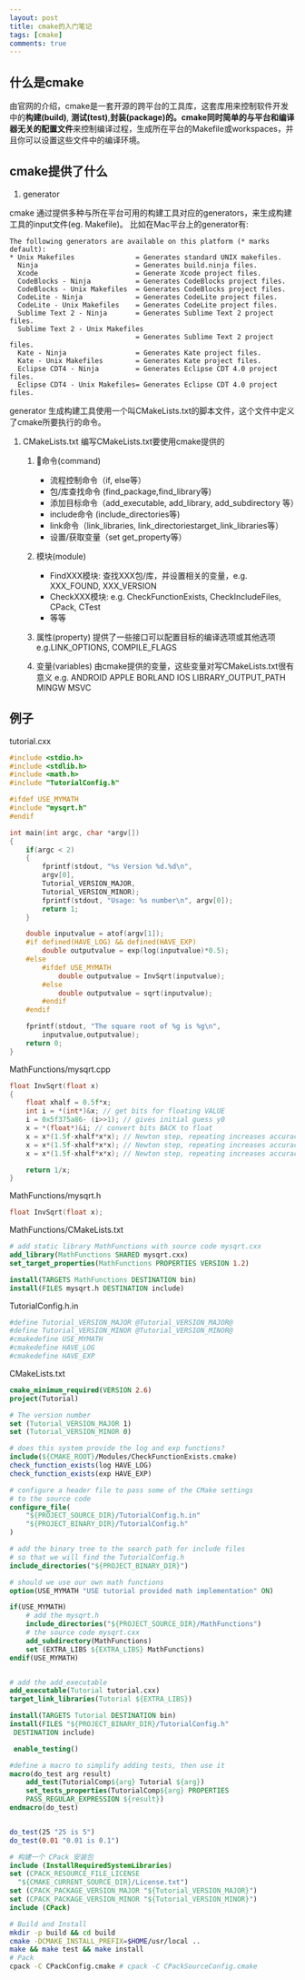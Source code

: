 ```yaml
---
layout: post
title: cmake的入门笔记
tags: [cmake]
comments: true
---
```


## 什么是cmake
由官网的介绍，cmake是一套开源的跨平台的工具库，这套库用来控制软件开发中的**构建(build)**, **测试(test)**,**封装(package)**的。cmake同时简单的**与平台和编译器无关的配置文件**来控制编译过程，生成所在平台的Makefile或workspaces，并且你可以设置这些文件中的编译环境。


## cmake提供了什么

1. generator

cmake 通过提供多种与所在平台可用的构建工具对应的generators，来生成构建工具的input文件(eg. Makefile)。 比如在Mac平台上的generator有:
```
The following generators are available on this platform (* marks default):
* Unix Makefiles               = Generates standard UNIX makefiles.
  Ninja                        = Generates build.ninja files.
  Xcode                        = Generate Xcode project files.
  CodeBlocks - Ninja           = Generates CodeBlocks project files.
  CodeBlocks - Unix Makefiles  = Generates CodeBlocks project files.
  CodeLite - Ninja             = Generates CodeLite project files.
  CodeLite - Unix Makefiles    = Generates CodeLite project files.
  Sublime Text 2 - Ninja       = Generates Sublime Text 2 project files.
  Sublime Text 2 - Unix Makefiles
                               = Generates Sublime Text 2 project files.
  Kate - Ninja                 = Generates Kate project files.
  Kate - Unix Makefiles        = Generates Kate project files.
  Eclipse CDT4 - Ninja         = Generates Eclipse CDT 4.0 project files.
  Eclipse CDT4 - Unix Makefiles= Generates Eclipse CDT 4.0 project files.
```
generator 生成构建工具使用一个叫CMakeLists.txt的脚本文件，这个文件中定义了cmake所要执行的命令。

1. CMakeLists.txt
   编写CMakeLists.txt要使用cmake提供的
   1. 命令(command)
        + 流程控制命令（if, else等）
        + 包/库查找命令 (find_package,find_library等)
        + 添加目标命令（add_executable, add_library, add_subdirectory 等）
        + include命令 (include_directories等)
        + link命令（link_libraries, link_directoriestarget_link_libraries等）
        + 设置/获取变量（set get_property等）

   2. 模块(module)
        + FindXXX模块: 查找XXX包/库，并设置相关的变量，e.g. XXX_FOUND, XXX_VERSION
        + CheckXXX模块: e.g. CheckFunctionExists, CheckIncludeFiles, CPack, CTest
        + 等等
         
   3. 属性(property)
        提供了一些接口可以配置目标的编译选项或其他选项
        e.g.LINK_OPTIONS, COMPILE_FLAGS
   4. 变量(variables)
        由cmake提供的变量，这些变量对写CMakeLists.txt很有意义
        e.g. ANDROID APPLE BORLAND IOS LIBRARY_OUTPUT_PATH MINGW MSVC

## 例子

tutorial.cxx
```cpp
#include <stdio.h>
#include <stdlib.h>
#include <math.h>
#include "TutorialConfig.h"

#ifdef USE_MYMATH
#include "mysqrt.h"
#endif

int main(int argc, char *argv[])
{
    if(argc < 2)
    {
        fprintf(stdout, "%s Version %d.%d\n",
        argv[0],
        Tutorial_VERSION_MAJOR,
        Tutorial_VERSION_MINOR);
        fprintf(stdout, "Usage: %s number\n", argv[0]);
        return 1;
    }

    double inputvalue = atof(argv[1]);
    #if defined(HAVE_LOG) && defined(HAVE_EXP)
        double outputvalue = exp(log(inputvalue)*0.5);
    #else
        #ifdef USE_MYMATH
            double outputvalue = InvSqrt(inputvalue);
        #else
            double outputvalue = sqrt(inputvalue);
        #endif
    #endif

    fprintf(stdout, "The square root of %g is %g\n",
        inputvalue,outputvalue);
    return 0;
}
```
MathFunctions/mysqrt.cpp
```cpp
float InvSqrt(float x)
{
    float xhalf = 0.5f*x;
    int i = *(int*)&x; // get bits for floating VALUE 
    i = 0x5f375a86- (i>>1); // gives initial guess y0
    x = *(float*)&i; // convert bits BACK to float
    x = x*(1.5f-xhalf*x*x); // Newton step, repeating increases accuracy
    x = x*(1.5f-xhalf*x*x); // Newton step, repeating increases accuracy
    x = x*(1.5f-xhalf*x*x); // Newton step, repeating increases accuracy

    return 1/x;
}
```
MathFunctions/mysqrt.h
```cpp
float InvSqrt(float x);
```
MathFunctions/CMakeLists.txt
```cmake
# add static library MathFunctions with source code mysqrt.cxx
add_library(MathFunctions SHARED mysqrt.cxx)
set_target_properties(MathFunctions PROPERTIES VERSION 1.2)

install(TARGETS MathFunctions DESTINATION bin)
install(FILES mysqrt.h DESTINATION include)
```
TutorialConfig.h.in
```cmake
#define Tutorial_VERSION_MAJOR @Tutorial_VERSION_MAJOR@
#define Tutorial_VERSION_MINOR @Tutorial_VERSION_MINOR@
#cmakedefine USE_MYMATH
#cmakedefine HAVE_LOG
#cmakedefine HAVE_EXP
```
CMakeLists.txt
```cmake
cmake_minimum_required(VERSION 2.6)
project(Tutorial)

# The version number
set (Tutorial_VERSION_MAJOR 1)
set (Tutorial_VERSION_MINOR 0)

# does this system provide the log and exp functions?
include(${CMAKE_ROOT}/Modules/CheckFunctionExists.cmake)
check_function_exists(log HAVE_LOG)
check_function_exists(exp HAVE_EXP)

# configure a header file to pass some of the CMake settings
# to the source code
configure_file(
    "${PROJECT_SOURCE_DIR}/TutorialConfig.h.in"
    "${PROJECT_BINARY_DIR}/TutorialConfig.h"
)

# add the binary tree to the search path for include files
# so that we will find the TutorialConfig.h
include_directories("${PROJECT_BINARY_DIR}")

# should we use our own math functions
option(USE_MYMATH "USE tutorial provided math implementation" ON)

if(USE_MYMATH)
    # add the mysqrt.h
    include_directories("${PROJECT_SOURCE_DIR}/MathFunctions")
    # the source code mysqrt.cxx
    add_subdirectory(MathFunctions)
    set (EXTRA_LIBS ${EXTRA_LIBS} MathFunctions)
endif(USE_MYMATH)


# add the add_executable
add_executable(Tutorial tutorial.cxx)
target_link_libraries(Tutorial ${EXTRA_LIBS})

install(TARGETS Tutorial DESTINATION bin)
install(FILES "${PROJECT_BINARY_DIR}/TutorialConfig.h"
 DESTINATION include)

 enable_testing()

#define a macro to simplify adding tests, then use it
macro(do_test arg result)
    add_test(TutorialComp${arg} Tutorial ${arg})
    set_tests_properties(TutorialComp${arg} PROPERTIES 
    PASS_REGULAR_EXPRESSION ${result})
endmacro(do_test)


do_test(25 "25 is 5")
do_test(0.01 "0.01 is 0.1")

# 构建一个 CPack 安装包
include (InstallRequiredSystemLibraries)
set (CPACK_RESOURCE_FILE_LICENSE
  "${CMAKE_CURRENT_SOURCE_DIR}/License.txt")
set (CPACK_PACKAGE_VERSION_MAJOR "${Tutorial_VERSION_MAJOR}")
set (CPACK_PACKAGE_VERSION_MINOR "${Tutorial_VERSION_MINOR}")
include (CPack)
```

```bash
# Build and Install
mkdir -p build && cd build
cmake -DCMAKE_INSTALL_PREFIX=$HOME/usr/local ..
make && make test && make install
# Pack
cpack -C CPackConfig.cmake # cpack -C CPackSourceConfig.cmake 
```




 




